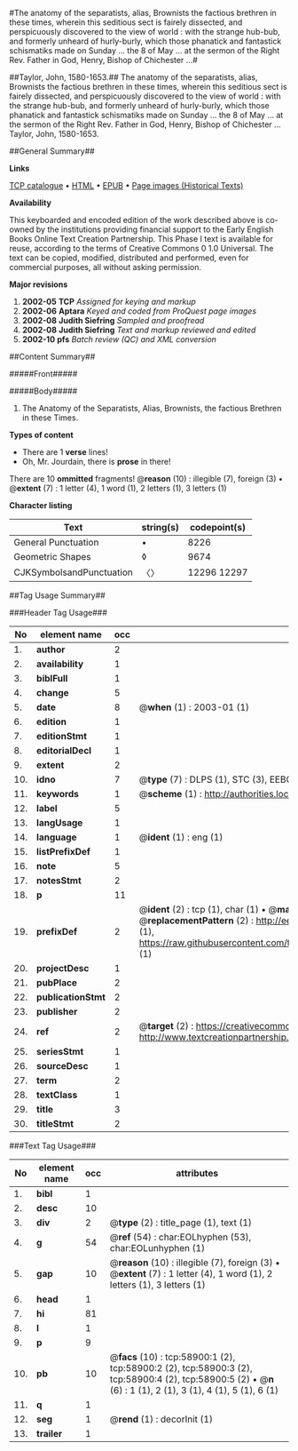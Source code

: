 #The anatomy of the separatists, alias, Brownists the factious brethren in these times, wherein this seditious sect is fairely dissected, and perspicuously discovered to the view of world : with the strange hub-bub, and formerly unheard of hurly-burly, which those phanatick and fantastick schismatiks made on Sunday ... the 8 of May ... at the sermon of the Right Rev. Father in God, Henry, Bishop of Chichester ...#

##Taylor, John, 1580-1653.##
The anatomy of the separatists, alias, Brownists the factious brethren in these times, wherein this seditious sect is fairely dissected, and perspicuously discovered to the view of world : with the strange hub-bub, and formerly unheard of hurly-burly, which those phanatick and fantastick schismatiks made on Sunday ... the 8 of May ... at the sermon of the Right Rev. Father in God, Henry, Bishop of Chichester ...
Taylor, John, 1580-1653.

##General Summary##

**Links**

[TCP catalogue](http://www.ota.ox.ac.uk/tcp/)  • 
[HTML](http://tei.it.ox.ac.uk/tcp/Texts-HTML/free/A64/A64152.html)  • 
[EPUB](http://tei.it.ox.ac.uk/tcp/Texts-EPUB/free/A64/A64152.epub) • 
[Page images (Historical Texts)](https://data.historicaltexts.jisc.ac.uk/view?pubId=eebo-12291411e&pageId=eebo-12291411e-58900-1)

**Availability**

This keyboarded and encoded edition of the
	       work described above is co-owned by the institutions
	       providing financial support to the Early English Books
	       Online Text Creation Partnership. This Phase I text is
	       available for reuse, according to the terms of Creative
	       Commons 0 1.0 Universal. The text can be copied,
	       modified, distributed and performed, even for
	       commercial purposes, all without asking permission.

**Major revisions**

1. __2002-05__ __TCP__ *Assigned for keying and markup*
1. __2002-06__ __Aptara__ *Keyed and coded from ProQuest page images*
1. __2002-08__ __Judith Siefring__ *Sampled and proofread*
1. __2002-08__ __Judith Siefring__ *Text and markup reviewed and edited*
1. __2002-10__ __pfs__ *Batch review (QC) and XML conversion*

##Content Summary##

#####Front#####

#####Body#####

1. The Anatomy of the Separatists,
Alias, Brownists, the factious Brethren
in these Times.

**Types of content**

  * There are 1 **verse** lines!
  * Oh, Mr. Jourdain, there is **prose** in there!

There are 10 **ommitted** fragments! 
 @__reason__ (10) : illegible (7), foreign (3)  •  @__extent__ (7) : 1 letter (4), 1 word (1), 2 letters (1), 3 letters (1)

**Character listing**


|Text|string(s)|codepoint(s)|
|---|---|---|
|General Punctuation|•|8226|
|Geometric Shapes|◊|9674|
|CJKSymbolsandPunctuation|〈〉|12296 12297|

##Tag Usage Summary##

###Header Tag Usage###

|No|element name|occ|attributes|
|---|---|---|---|
|1.|__author__|2||
|2.|__availability__|1||
|3.|__biblFull__|1||
|4.|__change__|5||
|5.|__date__|8| @__when__ (1) : 2003-01 (1)|
|6.|__edition__|1||
|7.|__editionStmt__|1||
|8.|__editorialDecl__|1||
|9.|__extent__|2||
|10.|__idno__|7| @__type__ (7) : DLPS (1), STC (3), EEBO-CITATION (1), OCLC (1), VID (1)|
|11.|__keywords__|1| @__scheme__ (1) : http://authorities.loc.gov/ (1)|
|12.|__label__|5||
|13.|__langUsage__|1||
|14.|__language__|1| @__ident__ (1) : eng (1)|
|15.|__listPrefixDef__|1||
|16.|__note__|5||
|17.|__notesStmt__|2||
|18.|__p__|11||
|19.|__prefixDef__|2| @__ident__ (2) : tcp (1), char (1)  •  @__matchPattern__ (2) : ([0-9\-]+):([0-9IVX]+) (1), (.+) (1)  •  @__replacementPattern__ (2) : http://eebo.chadwyck.com/downloadtiff?vid=$1&page=$2 (1), https://raw.githubusercontent.com/textcreationpartnership/Texts/master/tcpchars.xml#$1 (1)|
|20.|__projectDesc__|1||
|21.|__pubPlace__|2||
|22.|__publicationStmt__|2||
|23.|__publisher__|2||
|24.|__ref__|2| @__target__ (2) : https://creativecommons.org/publicdomain/zero/1.0/ (1), http://www.textcreationpartnership.org/docs/. (1)|
|25.|__seriesStmt__|1||
|26.|__sourceDesc__|1||
|27.|__term__|2||
|28.|__textClass__|1||
|29.|__title__|3||
|30.|__titleStmt__|2||


###Text Tag Usage###

|No|element name|occ|attributes|
|---|---|---|---|
|1.|__bibl__|1||
|2.|__desc__|10||
|3.|__div__|2| @__type__ (2) : title_page (1), text (1)|
|4.|__g__|54| @__ref__ (54) : char:EOLhyphen (53), char:EOLunhyphen (1)|
|5.|__gap__|10| @__reason__ (10) : illegible (7), foreign (3)  •  @__extent__ (7) : 1 letter (4), 1 word (1), 2 letters (1), 3 letters (1)|
|6.|__head__|1||
|7.|__hi__|81||
|8.|__l__|1||
|9.|__p__|9||
|10.|__pb__|10| @__facs__ (10) : tcp:58900:1 (2), tcp:58900:2 (2), tcp:58900:3 (2), tcp:58900:4 (2), tcp:58900:5 (2)  •  @__n__ (6) : 1 (1), 2 (1), 3 (1), 4 (1), 5 (1), 6 (1)|
|11.|__q__|1||
|12.|__seg__|1| @__rend__ (1) : decorInit (1)|
|13.|__trailer__|1||
